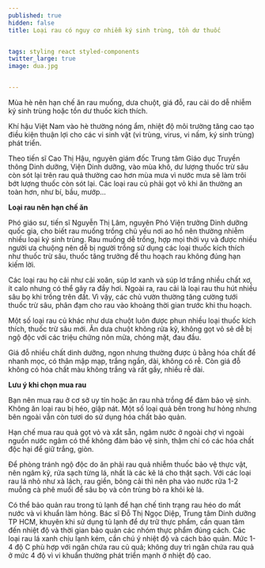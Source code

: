 ```yaml
---
published: true
hidden: false
title: Loại rau có nguy cơ nhiễm ký sinh trùng, tồn dư thuốc


tags: styling react styled-components
twitter_large: true
image: dua.jpg


---
```


Mùa hè nên hạn chế ăn rau muống, dưa chuột, giá đỗ, rau cải do dễ nhiễm ký sinh trùng hoặc tồn dư thuốc kích thích.

Khí hậu Việt Nam vào hè thường nóng ẩm, nhiệt độ môi trường tăng cao tạo điều kiện thuận lợi cho các vi sinh vật (vi trùng, virus, vi nấm, ký sinh trùng) phát triển. 

Theo tiến sĩ Cao Thị Hậu, nguyên giám đốc Trung tâm Giáo dục Truyền thông Dinh dưỡng, Viện Dinh dưỡng, vào mùa khô, dư lượng thuốc trừ sâu còn sót lại trên rau quả thường cao hơn mùa mưa vì nước mưa sẽ làm trôi bớt lượng thuốc còn sót lại. Các loại rau củ phải gọt vỏ khi ăn thường an toàn hơn, như bí, bầu, mướp...

**Loại rau nên hạn chế ăn**

Phó giáo sư, tiến sĩ Nguyễn Thị Lâm, nguyên Phó Viện trưởng Dinh dưỡng quốc gia, cho biết rau muống trồng chủ yếu nơi ao hồ nên thường nhiễm nhiều loại ký sinh trùng. Rau muống dễ trồng, hợp mọi thời vụ và được nhiều người ưa chuộng nên dễ bị người trồng sử dụng các loại thuốc kích thích như thuốc trừ sâu, thuốc tăng trưởng để thu hoạch rau không đúng hạn kiếm lời.

Các loại rau họ cải như cải xoăn, súp lơ xanh và súp lơ trắng nhiều chất xơ, ít calo nhưng có thể gây ra đầy hơi. Ngoài ra, rau cải là loại rau thu hút nhiều sâu bọ khi trồng trên đất. Vì vậy, các chủ vườn thường tăng cường tưới thuốc trừ sâu, phân đạm cho rau vào khoảng thời gian trước khi thu hoạch.

Một số loại rau củ khác như dưa chuột luôn được phun nhiều loại thuốc kích thích, thuốc trừ sâu mới. Ăn dưa chuột không rửa kỹ, không gọt vỏ sẽ dễ bị ngộ độc với các triệu chứng nôn mửa, chóng mặt, đau đầu.

Giá đỗ nhiều chất dinh dưỡng, ngon nhưng thường được ủ bằng hóa chất để nhanh mọc, có thân mập mạp, trắng ngần, dài, không có rễ. Còn giá đỗ không có hóa chất màu không trắng và rất gầy, nhiều rễ dài.

**Lưu ý khi chọn mua rau**

Bạn nên mua rau ở cơ sở uy tín hoặc ăn rau nhà trồng để đảm bảo vệ sinh. Không ăn loại rau bị héo, giập nát. Một số loại quả bên trong hư hỏng nhưng bên ngoài vẫn còn tươi do sử dụng hóa chất bảo quản. 

Hạn chế mua rau quả gọt vỏ và xắt sẵn, ngâm nước ở ngoài chợ vì ngoài nguồn nước ngâm có thể không đảm bảo vệ sinh, thậm chí có các hóa chất độc hại để giữ trắng, giòn. 

Để phòng tránh ngộ độc do ăn phải rau quả nhiễm thuốc bảo vệ thực vật, nên ngâm kỹ, rửa sạch từng lá, nhất là các kẽ lá cho thật sạch. Với các loại rau lá nhỏ như xà lách, rau giền, bông cải thì nên pha vào nước rửa 1-2 muỗng cà phê muối để sâu bọ và côn trùng bò ra khỏi kẽ lá. 

Có thể bảo quản rau trong tủ lạnh để hạn chế tình trạng rau héo do mất nước và vi khuẩn làm hỏng. Bác sĩ Đỗ Thị Ngọc Diệp, Trung tâm Dinh dưỡng TP HCM, khuyên khi sử dụng tủ lạnh để dự trữ thực phẩm, cần quan tâm đến nhiệt độ và thời gian bảo quản các nhóm thực phẩm đúng cách. Các loại rau lá xanh chịu lạnh kém, cần chú ý nhiệt độ và cách bảo quản. Mức 1-4 độ C phù hợp với ngăn chứa rau củ quả; không duy trì ngăn chứa rau quả ở mức 4 độ vì vi khuẩn thường phát triển mạnh ở nhiệt độ cao.